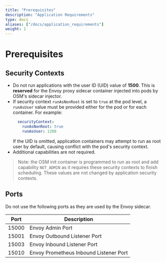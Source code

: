 ```yaml
---
title: "Prerequisites"
description: "Application Requirements"
type: docs
aliases: ["/docs/application_requirements"]
weight: 1
---
```


# Prerequisites

## Security Contexts

* Do not run applications with the user ID (UID) value of **1500**. This is **reserved** for the Envoy proxy sidecar container injected into pods by OSM's sidecar injector.
* If security context `runAsNonRoot` is set to `true` at the pod level, a `runAsUser` value must be provided either for the pod
or for each container. For example:
  ```yaml
    securityContext:
      runAsNonRoot: true
      runAsUser: 1200
  ```
    If the UID is omitted, application containers may attempt to run as root user by default, causing conflict with the pod's security context.
* Additional capabilities are not required.

> Note: the OSM init container is programmed to run as root and add capability `NET_ADMIN` as it requires these security
> contexts to finish scheduling. These values are not changed by application security contexts.

## Ports

Do not use the following ports as they are used by the Envoy sidecar.

| Port  | Description                            |
| ----- | -------------------------------------- |
| 15000 | Envoy Admin Port                       |
| 15001 | Envoy Outbound Listener Port           |
| 15003 | Envoy Inbound Listener Port            |
| 15010 | Envoy Prometheus Inbound Listener Port |
